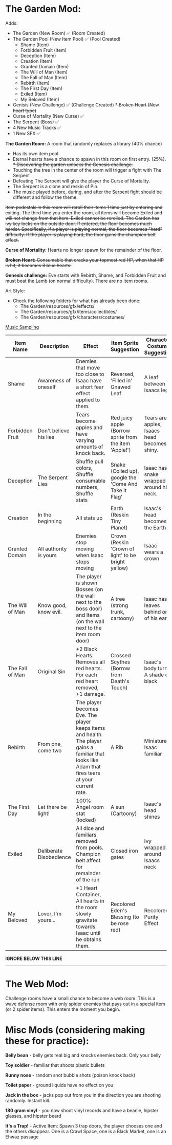 # The Garden Mod:

Adds:
* The Garden (New Room) :white_check_mark: (Room Created)
* The Garden Pool (New Item Pool) :white_check_mark: (Pool Created)
  * Shame (Item) 
  * Forbidden Fruit (Item) 
  * Deception (Item) 
  * Creation (Item) 
  * Granted Domain (Item)
  * The Will of Man (Item)
  * The Fall of Man (Item)
  * Rebirth (Item)
  * The First Day (Item)
  * Exiled (Item)
  * My Beloved (Item)
* Genisis (New Challenge) :white_check_mark: (Challenge Created)
~~* Broken Heart (New heart type)~~
* Curse of Mortality (New Curse) :white_check_mark: 
* The Serpent (Boss) :white_check_mark:
* 4 New Music Tracks :white_check_mark:
* 1 New SFX :white_check_mark:

**The Garden Room:** A room that randomly replaces a library (40% chance)
* Has its own item pool
* Eternal hearts have a chance to spawn in this room on first entry. (25%).
~~* Discovering the garden unlocks the Genesis challenge.~~
* Touching the tree in the center of the room will trigger a fight with The Serpent
 * Defeating The Serpent will give the player the Curse of Mortality.
 * The Serpent is a clone and reskin of Pin.
 * The music played before, during, and after the Serpent fight should be different and follow the theme.
 
~~Item pedestals in this room will reroll their items 1 time just by entering and exiting. The third time you enter the room, all items will become Exiled and will not change from that item. Exiled cannot be rerolled. The Garden has ivy key locks on the outside door. If entered, the floor becomes much harder. Specifically, if a player is playing normal, the floor becomes "hard" difficulty. If the player is playing hard, the floor gains the champion belt effect.~~ 

**Curse of Mortality:** Hearts no longer spawn for the remainder of the floor.

~~**Broken Heart:**  Consumable that cracks your topmost red HP, when that HP is hit, it becomes 3 blue hearts.~~

**Genesis challenge:** Eve starts with Rebirth, Shame, and Forbidden Fruit and must beat the Lamb (on normal difficulty). There are no item rooms.

Art Style:
* Check the following folders for what has already been done: 
  * The Garden/resources/gfx/effects/
  * The Garden/resources/gfx/items/collectibles/
  * The Garden/resources/gfx/characters/costumes/

[Music Sampling](https://soundcloud.com/wertandrew2/binding-of-isaac-boss-fight-serpent)

|Item Name|Description|Effect|Item Sprite Suggestion|Character Costume Suggestion|Item Sprite Created|Costume Spirtes Created|Functionality Done|
|---|---|---|---|---|---|---|---|
|Shame|Awareness of oneself|Enemies that move too close to Isaac have a short fear effect applied to them.|Reversed, 'Filled in' Gnawed Leaf|A leaf between Isaacs legs|:white_check_mark:|:white_check_mark:|:white_check_mark:|
|Forbidden Fruit|Don't believe his lies|Tears become apples and have varying amounts of knock back.|Red juicy apple (Borrow sprite from the item 'Apple!')|Tears are apples, Isaacs head becomes shiny.|:white_check_mark:|:white_check_mark:|:clock3:|
|Deception|The Serpent Lies|Shuffle pull colors, Shuffle consumable numbers, Shuffle stats|Snake (Coiled up), google the 'Come And Take It Flag'|Isaac has a snake wrapped around his neck.|:white_check_mark:|:white_check_mark:|:clock3:|
|Creation|In the beginning|All stats up|Earth (Reskin Tiny Planet)|Isaac's head becomes the Earth|:white_check_mark:|:white_check_mark:|:white_check_mark:|
|Granted Domain|All authority is yours|Enemies stop moving when Isaac stops moving|Crown (Reskin 'Crown of light' to be bright yellow)|Isaac wears a crown|:white_check_mark:|:white_check_mark:|:white_check_mark:|
|The Will of Man|Know good, know evil.|The player is shown Bosses (on the wall next to the boss door) and Items (on the wall next to the item room door)|A tree (strong trunk, cartoony)|Isaac has leaves behind one of his ears|:white_check_mark:|:white_check_mark:|:clock3:|
|The Fall of Man|Original Sin|+2 Black Hearts. Removes all red hearts. For each red heart removed, +1 damage.|Crossed Scythes (Borrow from Death's Touch)|Isaac's body turns A shade of black|:white_check_mark:|:white_check_mark:|:white_check_mark:|
|Rebirth|From one, come two|The player becomes Eve. The player keeps items and health. The player gains a familiar that looks like Adam that fires tears at your current rate.|A Rib|Miniature Isaac familiar|:white_check_mark:|:white_check_mark:|:clock3:|
|The First Day|Let there be light!|100% Angel room stat (locked)|A sun (Cartoony)|Isaac's head shines|:white_check_mark:|:white_check_mark:|:clock3:|
|Exiled|Deliberate Disobedience|All dice and familiars removed from pools. Champion belt affect for remainder of the run|Closed iron gates|Ivy wrapped around Isaacs neck|:white_check_mark:|:white_check_mark:|:clock3:|
|My Beloved|Lover, I'm yours...|+1 Heart Container, All hearts in the room slowly gravitate towards Isaac until he obtains them.|Recolored Eden's Blessing (to be rose red)|Recolored Purity Effect|:white_check_mark:|:white_check_mark:|:white_check_mark:|



**IGNORE BELOW THIS LINE**

_____________________


# The Web Mod:
Challenge rooms have a small chance to become a web room.
This is a wave defense room with only spider enemies that pays out in a special item (or 2 spider items). This enters the moment you begin.

# Misc Mods (considering making these for practice):
**Belly bean** - belly gets real big and knocks enemies back. Only your belly

**Toy soldier** - familiar that shoots plastic bullets

**Runny nose** - random snot bubble shots (poison knock back)

**Toilet paper** - ground liquids have no effect on you

**Jack in the box** - jacks pop out from you in the direction you are shooting randomly. Instant kill.

**180 gram vinyl** - you now shoot vinyl records and have a beanie, hipster glasses, and hipster beard

**It's a Trap!** - Active Item: Spawn 3 trap doors, the player chooses one and the others disappear.  One is a Crawl Space, one is a Black Market, one is an Ehwaz passage
